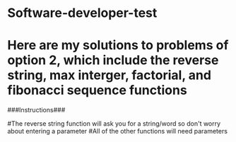 # Software-developer-test
# Here are my solutions to problems of option 2, which include the reverse string, max interger, factorial, and fibonacci sequence functions

###Instructions###

#The reverse string function will ask you for a string/word so don't worry about entering a parameter
#All of the other functions will need parameters

